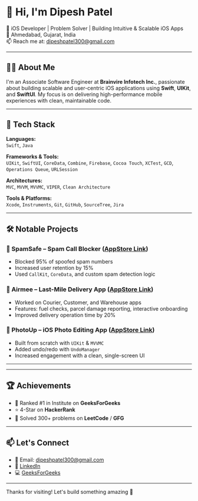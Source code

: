 # 👋 Hi, I'm Dipesh Patel

🚀 iOS Developer | Problem Solver | Building Intuitive & Scalable iOS Apps  
📍 Ahmedabad, Gujarat, India  
📫 Reach me at: [dipeshpatel300@gmail.com](mailto:dipeshpatel300@gmail.com)

---

## 👨‍💻 About Me

I'm an Associate Software Engineer at **Brainvire Infotech Inc.**, passionate about building scalable and user-centric iOS applications using **Swift**, **UIKit**, and **SwiftUI**. My focus is on delivering high-performance mobile experiences with clean, maintainable code.  

---

## 🔧 Tech Stack

**Languages:**  
`Swift`, `Java`  

**Frameworks & Tools:**  
`UIKit`, `SwiftUI`, `CoreData`, `Combine`, `Firebase`, `Cocoa Touch`, `XCTest`, `GCD`, `Operations Queue`, `URLSession`  

**Architectures:**  
`MVC`, `MVVM`, `MVVMC`, `VIPER`, `Clean Architecture`  

**Tools & Platforms:**  
`Xcode`, `Instruments`, `Git`, `GitHub`, `SourceTree`, `Jira` 

---

## 🛠️ Notable Projects

### 📵 SpamSafe – Spam Call Blocker ([AppStore Link](https://apps.apple.com/ae/app/spam-call-blocker-spamsafe/id6483862036?uo=2))
- Blocked 95% of spoofed spam numbers
- Increased user retention by 15%
- Used `CallKit`, `CoreData`, and custom spam detection logic

### 🚚 Airmee – Last-Mile Delivery App ([AppStore Link](https://apps.apple.com/in/developer/airmee/id1480714099))
- Worked on Courier, Customer, and Warehouse apps
- Features: fuel checks, parcel damage reporting, interactive onboarding
- Improved delivery operation time by 20%

### 📸 PhotoUp – iOS Photo Editing App ([AppStore Link](https://apps.apple.com/us/app/photo-up-photo-editor-maker/id6473738848))
- Built from scratch with `UIKit` & `MVVMC`
- Added undo/redo with `UndoManager`
- Increased engagement with a clean, single-screen UI

---

---

## 🏆 Achievements

- 🥇 Ranked #1 in Institute on **GeeksForGeeks**
- ⭐ 4-Star on **HackerRank**
- 🧠 Solved 300+ problems on **LeetCode** / **GFG**

---

## 📫 Let's Connect

- 📧 Email: [dipeshpatel300@gmail.com](mailto:dipeshpatel300@gmail.com)  
- 🔗 [LinkedIn](http://linkedin.com/in/dipesh-patel-413275227)  
- 💻 [GeeksForGeeks](https://www.geeksforgeeks.org/user/dipeshpatel300/) 

---

Thanks for visiting! Let's build something amazing 🚀  


<!---
Dipesh049/Dipesh049 is a ✨ special ✨ repository because its `README.md` (this file) appears on your GitHub profile.
You can click the Preview link to take a look at your changes.
--->
